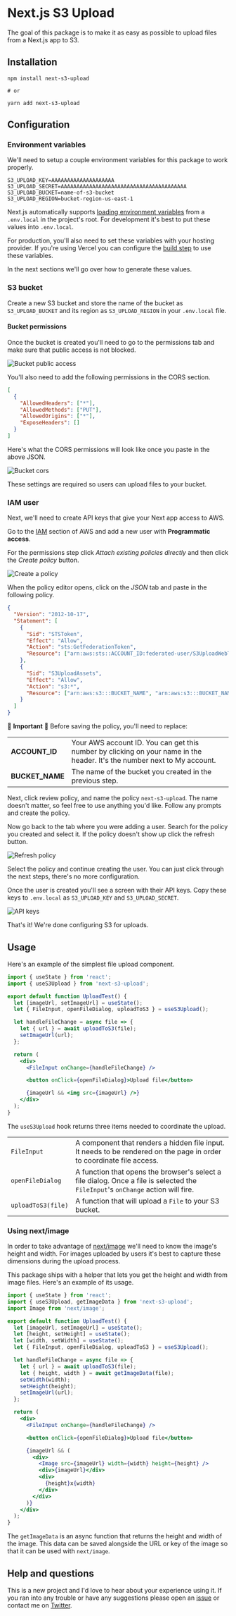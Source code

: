 # Next.js S3 Upload

The goal of this package is to make it as easy as possible to upload files from a Next.js app to S3.

## Installation

```text
npm install next-s3-upload

# or

yarn add next-s3-upload
```

## Configuration

### Environment variables

We'll need to setup a couple environment variables for this package to work properly.

```env
S3_UPLOAD_KEY=AAAAAAAAAAAAAAAAAAAA
S3_UPLOAD_SECRET=AAAAAAAAAAAAAAAAAAAAAAAAAAAAAAAAAAAAAAAA
S3_UPLOAD_BUCKET=name-of-s3-bucket
S3_UPLOAD_REGION=bucket-region-us-east-1
```

Next.js automatically supports [loading environment variables](https://nextjs.org/docs/basic-features/environment-variables) from a `.env.local` in the project's root. For development it's best to put these values into `.env.local`.

For production, you'll also need to set these variables with your hosting provider. If you're using Vercel you can configure the [build step](https://vercel.com/docs/build-step#environment-variables) to use these variables.

In the next sections we'll go over how to generate these values.

### S3 bucket

Create a new S3 bucket and store the name of the bucket as `S3_UPLOAD_BUCKET` and its region as `S3_UPLOAD_REGION` in your `.env.local` file.

#### Bucket permissions

Once the bucket is created you'll need to go to the permissions tab and make sure that public access is not blocked.

![Bucket public access](https://user-images.githubusercontent.com/89411/99440530-b472a980-28e4-11eb-96e0-9c99005b65ee.png)

You'll also need to add the following permissions in the CORS section.

```json
[
  {
    "AllowedHeaders": ["*"],
    "AllowedMethods": ["PUT"],
    "AllowedOrigins": ["*"],
    "ExposeHeaders": []
  }
]
```

Here's what the CORS permissions will look like once you paste in the above JSON.

![Bucket cors](https://user-images.githubusercontent.com/89411/99424402-9ea6b980-28cf-11eb-8915-3a2001367ec8.png)

These settings are required so users can upload files to your bucket.

### IAM user

Next, we'll need to create API keys that give your Next app access to AWS.

Go to the [IAM](https://console.aws.amazon.com/iam/home) section of AWS and add a new user with **Programmatic access**.

For the permissions step click _Attach existing policies directly_ and then click the _Create policy_ button.

![Create a policy](https://user-images.githubusercontent.com/89411/99429030-715d0a00-28d5-11eb-9494-6b7f08f6b0f5.png)

When the policy editor opens, click on the _JSON_ tab and paste in the following policy.

```json
{
  "Version": "2012-10-17",
  "Statement": [
    {
      "Sid": "STSToken",
      "Effect": "Allow",
      "Action": "sts:GetFederationToken",
      "Resource": ["arn:aws:sts::ACCOUNT_ID:federated-user/S3UploadWebToken"]
    },
    {
      "Sid": "S3UploadAssets",
      "Effect": "Allow",
      "Action": "s3:*",
      "Resource": ["arn:aws:s3:::BUCKET_NAME", "arn:aws:s3:::BUCKET_NAME/*"]
    }
  ]
}
```

🚨 **Important** 🚨 Before saving the policy, you'll need to replace:

|                 |                                                                                                                          |
| --------------- | ------------------------------------------------------------------------------------------------------------------------ |
| **ACCOUNT_ID**  | Your AWS account ID. You can get this number by clicking on your name in the header. It's the number next to My account. |
| **BUCKET_NAME** | The name of the bucket you created in the previous step.                                                                 |

Next, click review policy, and name the policy `next-s3-upload`. The name doesn't matter, so feel free to use anything you'd like. Follow any prompts and create the policy.

Now go back to the tab where you were adding a user. Search for the policy you created and select it. If the policy doesn't show up click the refresh button.

![Refresh policy](https://user-images.githubusercontent.com/89411/99429295-c567ee80-28d5-11eb-8e4d-818f55997a76.png)

Select the policy and continue creating the user. You can just click through the next steps, there's no more configuration.

Once the user is created you'll see a screen with their API keys. Copy these keys to `.env.local` as `S3_UPLOAD_KEY` and `S3_UPLOAD_SECRET`.

![API keys](https://user-images.githubusercontent.com/89411/99429536-25f72b80-28d6-11eb-931a-e88b633be057.png)

That's it! We're done configuring S3 for uploads.

## Usage

Here's an example of the simplest file upload component.

```jsx
import { useState } from 'react';
import { useS3Upload } from 'next-s3-upload';

export default function UploadTest() {
  let [imageUrl, setImageUrl] = useState();
  let { FileInput, openFileDialog, uploadToS3 } = useS3Upload();

  let handleFileChange = async file => {
    let { url } = await uploadToS3(file);
    setImageUrl(url);
  };

  return (
    <div>
      <FileInput onChange={handleFileChange} />

      <button onClick={openFileDialog}>Upload file</button>

      {imageUrl && <img src={imageUrl} />}
    </div>
  );
}
```

The `useS3Upload` hook returns three items needed to coordinate the upload.

|                    |                                                                                                                                  |
| ------------------ | -------------------------------------------------------------------------------------------------------------------------------- |
| `FileInput`        | A component that renders a hidden file input. It needs to be rendered on the page in order to coordinate file access.            |
| `openFileDialog`   | A function that opens the browser's select a file dialog. Once a file is selected the `FileInput`'s `onChange` action will fire. |
| `uploadToS3(file)` | A function that will upload a `File` to your S3 bucket.                                                                          |

### Using next/image

In order to take advantage of [next/image](https://nextjs.org/docs/api-reference/next/image) we'll need to know the image's height and width. For images uploaded by users it's best to capture these dimensions during the upload process.

This package ships with a helper that lets you get the height and width from image files. Here's an example of its usage.

```jsx
import { useState } from 'react';
import { useS3Upload, getImageData } from 'next-s3-upload';
import Image from 'next/image';

export default function UploadTest() {
  let [imageUrl, setImageUrl] = useState();
  let [height, setHeight] = useState();
  let [width, setWidth] = useState();
  let { FileInput, openFileDialog, uploadToS3 } = useS3Upload();

  let handleFileChange = async file => {
    let { url } = await uploadToS3(file);
    let { height, width } = await getImageData(file);
    setWidth(width);
    setHeight(height);
    setImageUrl(url);
  };

  return (
    <div>
      <FileInput onChange={handleFileChange} />

      <button onClick={openFileDialog}>Upload file</button>

      {imageUrl && (
        <div>
          <Image src={imageUrl} width={width} height={height} />
          <div>{imageUrl}</div>
          <div>
            {height}x{width}
          </div>
        </div>
      )}
    </div>
  );
}
```

The `getImageData` is an async function that returns the height and width of the image. This data can be saved alongside the URL or key of the image so that it can be used with `next/image`.

## Help and questions

This is a new project and I'd love to hear about your experience using it. If you ran into any trouble or have any suggestions please open an [issue](https://github.com/ryanto/next-s3-upload/issues) or contact me on [Twitter](https://twitter.com/ryantotweets).
